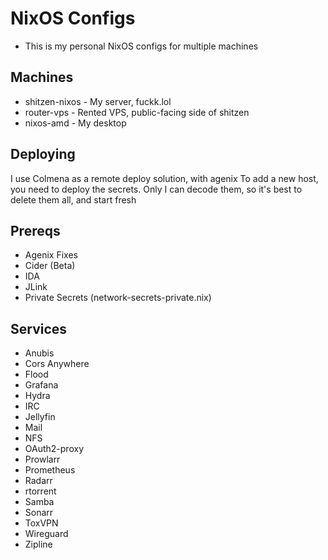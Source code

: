 # NixOS Configs
* This is my personal NixOS configs for multiple machines
## Machines
* shitzen-nixos - My server, fuckk.lol
* router-vps - Rented VPS, public-facing side of shitzen
* nixos-amd - My desktop
## Deploying
I use Colmena as a remote deploy solution, with agenix
To add a new host, you need to deploy the secrets. Only I can decode them, so it's best to delete them all, and start fresh
## Prereqs
* Agenix Fixes
* Cider (Beta)
* IDA
* JLink
* Private Secrets (network-secrets-private.nix)
## Services
* Anubis
* Cors Anywhere
* Flood
* Grafana
* Hydra
* IRC
* Jellyfin
* Mail
* NFS
* OAuth2-proxy
* Prowlarr
* Prometheus
* Radarr
* rtorrent
* Samba
* Sonarr
* ToxVPN
* Wireguard
* Zipline